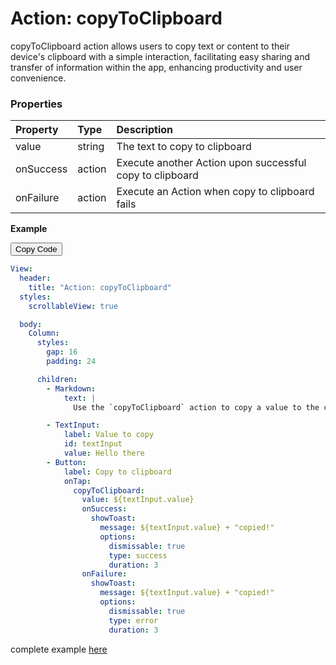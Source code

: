 # Action: copyToClipboard

copyToClipboard action allows users to copy text or content to their device's clipboard with a simple interaction, facilitating easy sharing and transfer of information within the app, enhancing productivity and user convenience.

### Properties

| Property  | Type   | Description                                              |
| :-------- | :----- | :------------------------------------------------------- |
| value     | string | The text to copy to clipboard                            |
| onSuccess | action | Execute another Action upon successful copy to clipboard |
| onFailure | action | Execute an Action when copy to clipboard fails           |

**Example**

<div class="code-container" markdown=1>
  <button onclick="copyCode()" class="copy-code-button">Copy Code</button>

```yaml
View:
  header:
    title: "Action: copyToClipboard"
  styles:
    scrollableView: true

  body:
    Column:
      styles:
        gap: 16
        padding: 24

      children:
        - Markdown:
            text: |
              Use the `copyToClipboard` action to copy a value to the clipbaord.

        - TextInput:
            label: Value to copy
            id: textInput
            value: Hello there
        - Button:
            label: Copy to clipboard
            onTap:
              copyToClipboard:
                value: ${textInput.value}
                onSuccess:
                  showToast:
                    message: ${textInput.value} + "copied!"
                    options:
                      dismissable: true
                      type: success
                      duration: 3
                onFailure:
                  showToast:
                    message: ${textInput.value} + "copied!"
                    options:
                      dismissable: true
                      type: error
                      duration: 3
```

</div>

complete example [here](https://studio.ensembleui.com/app/e24402cb-75e2-404c-866c-29e6c3dd7992/screen/oQGrStPwLqERIc7kzHFn?propertyPanelEnabled=true&instantPreviewDisabled=false&editorV2Enabled=true)
